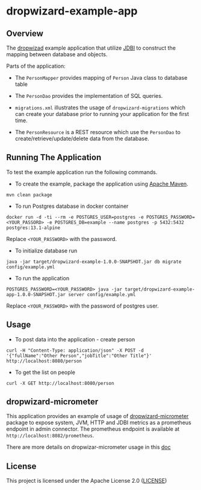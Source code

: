 # dropwizard-example-app

## Overview

The [dropwizad](https://www.dropwizard.io/en/latest/) example application that utilize [JDBI](http://jdbi.org/) to construct the mapping between database and objects.

Parts of the application:
* The `PersonMapper` provides mapping of `Person` Java class to database table

* The `PersonDao` provides the implementation of SQL queries.

* `migrations.xml` illustrates the usage of `dropwizard-migrations` which can create your database prior to running
your application for the first time.

* The `PersonResource` is a REST resource which use the `PersonDao` to create/retrieve/update/delete data from the database.


## Running The Application

To test the example application run the following commands.

* To create the example, package the application using [Apache Maven](https://maven.apache.org/).
```shell script
mvn clean package
```

* To run Postgres database in docker container
```shell script
docker run -d -ti --rm -e POSTGRES_USER=postgres -e POSTGRES_PASSWORD=<YOUR_PASSORD> -e POSTGRES_DB=example --name postgres -p 5432:5432 postgres:13.1-alpine
```

Replace `<YOUR_PASSWORD>` with the password.

* To initialize database run
```shell script
java -jar target/dropwizard-example-1.0.0-SNAPSHOT.jar db migrate config/example.yml
```

* To run the application
```shell script
POSTGRES_PASSWORD=<YOUR_PASSWORD> java -jar target/dropwizard-example-app-1.0.0-SNAPSHOT.jar server config/example.yml
```
Replace `<YOUR_PASSWORD>` with the password of postgres user.

## Usage
* To post data into the application - create person
```shell script
curl -H "Content-Type: application/json" -X POST -d '{"fullName":"Other Person","jobTitle":"Other Title"}' http://localhost:8080/person
```

* To get the list on people
```shell script
curl -X GET http://localhost:8080/person
```

## dropwizard-micrometer
This application provides an example of usage of [dropwizard-micrometer](https://github.com/MaksymDolgykh/dropwizard-micrometer)
package to expose system, JVM, HTTP and JDBI metrics as a prometheus endpoint in admin connector.
The prometheus endpoint is available at `http://localhost:8082/prometheus`.

There are more details on dropwizar-micrometer usage in this [doc](./docs/dropwizard-micrometer.md)

## License
This project is licensed under the Apache License 2.0 ([LICENSE](./LICENSE.TXT))
